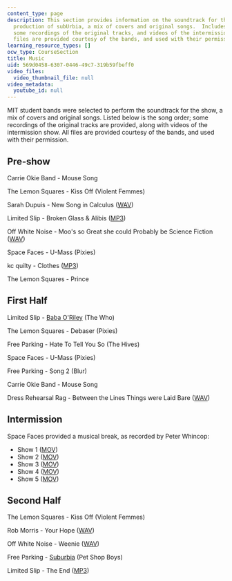 ```yaml
---
content_type: page
description: This section provides information on the soundtrack for the MIT student
  production of subUrbia, a mix of covers and original songs.  Includes the song order;
  some recordings of the original tracks, and videos of the intermission show. All
  files are provided courtesy of the bands, and used with their permission.
learning_resource_types: []
ocw_type: CourseSection
title: Music
uid: 569d0458-6307-0446-49c7-319b59fbeff0
video_files:
  video_thumbnail_file: null
video_metadata:
  youtube_id: null
---
```


MIT student bands were selected to perform the soundtrack for the show, a mix of covers and original songs. Listed below is the song order; some recordings of the original tracks are provided, along with videos of the intermission show. All files are provided courtesy of the bands, and used with their permission.

Pre-show
--------

Carrie Okie Band - Mouse Song

The Lemon Squares - Kiss Off (Violent Femmes)

Sarah Dupuis - New Song in Calculus ([WAV](/ans7870/21m/21m.873/iap08/music/Sarah-Dupuis--New-Song-In-Calculus.wav))

Limited Slip - Broken Glass & Alibis ([MP3](/ans7870/21m/21m.873/iap08/music/Limited%20Slip-Broken%20Glass-and-Alibis.mp3))

Off White Noise - Moo's so Great she could Probably be Science Fiction ([WAV](/ans7870/21m/21m.873/iap08/music/Off-White-Noise--Moo's-So-Great-She-Could-Probably-Be-Science-Fiction.wav))

Space Faces - U-Mass (Pixies)

kc quilty - Clothes ([MP3](http://kcquilty.angelfire.com/Clothes_mix_3.mp3))

The Lemon Squares - Prince

First Half
----------

Limited Slip - [Baba O'Riley](http://www.reverbnation.com/main/search_song) (The Who)

The Lemon Squares - Debaser (Pixies)

Free Parking - Hate To Tell You So (The Hives)

Space Faces - U-Mass (Pixies)

Free Parking - Song 2 (Blur)

Carrie Okie Band - Mouse Song

Dress Rehearsal Rag - Between the Lines Things were Laid Bare ([WAV](/ans7870/21m/21m.873/iap08/music/Dress-Rehearsal-Rag--Between-the-Lines-Things-Were-Laid-Bare.wav))

Intermission
------------

Space Faces provided a musical break, as recorded by Peter Whincop:

*   Show 1 ([MOV](/ans7870/21m/21m.873/iap08/music/space-faces-4335.mov))
*   Show 2 ([MOV](/ans7870/21m/21m.873/iap08/music/space-faces-4341.mov))
*   Show 3 ([MOV](/ans7870/21m/21m.873/iap08/music/space-faces-4342.mov))
*   Show 4 ([MOV](/ans7870/21m/21m.873/iap08/music/space-faces-4354.mov))
*   Show 5 ([MOV](/ans7870/21m/21m.873/iap08/music/space-faces-4355.mov))

Second Half
-----------

The Lemon Squares - Kiss Off (Violent Femmes)

Rob Morris - Your Hope ([WAV](/ans7870/21m/21m.873/iap08/music/Rob-Morris--Your-Hope.wav))

Off White Noise - Weenie ([WAV](/ans7870/21m/21m.873/iap08/music/Off-White-Noise--Moo's-So-Great-She-Could-Probably-Be-Science-Fiction.wav))

Free Parking - [Suburbia](http://uploading.com/files/MGW3KG2B/Pet_Shop_Boys_-_Suburbia.mp3.html) (Pet Shop Boys)

Limited Slip - The End ([MP3](/ans7870/21m/21m.873/iap08/music/Limited%20Slip-The%20End.mp3))